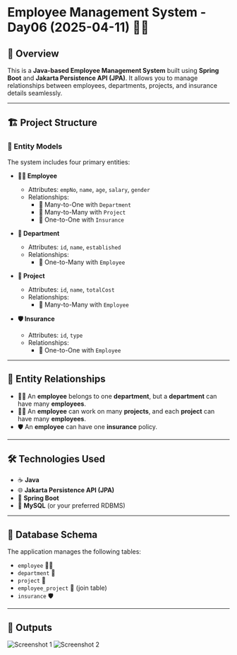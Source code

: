 # Employee Management System - Day06 (2025-04-11) 👨‍💼

## 📖 Overview

This is a **Java-based Employee Management System** built using **Spring Boot** and **Jakarta Persistence API (JPA)**. It allows you to manage relationships between employees, departments, projects, and insurance details seamlessly.

---

## 🏗️ Project Structure

### 🔹 Entity Models

The system includes four primary entities:

- **👨‍💼 Employee**
  - Attributes: `empNo`, `name`, `age`, `salary`, `gender`
  - Relationships:
    - 🔁 Many-to-One with `Department`
    - 🔁 Many-to-Many with `Project`
    - 🔁 One-to-One with `Insurance`

- **🏢 Department**
  - Attributes: `id`, `name`, `established`
  - Relationships:
    - 🔁 One-to-Many with `Employee`

- **💼 Project**
  - Attributes: `id`, `name`, `totalCost`
  - Relationships:
    - 🔁 Many-to-Many with `Employee`

- **🛡️ Insurance**
  - Attributes: `id`, `type`
  - Relationships:
    - 🔁 One-to-One with `Employee`

---

## 🔗 Entity Relationships

- 👨‍💼 An **employee** belongs to one **department**, but a **department** can have many **employees**.
- 👨‍💼 An **employee** can work on many **projects**, and each **project** can have many **employees**.
- 🛡️ An **employee** can have one **insurance** policy.

---

## 🛠️ Technologies Used

- ☕ **Java**
- 🌐 **Jakarta Persistence API (JPA)**
- 🧰 **Spring Boot**
- 🐬 **MySQL** (or your preferred RDBMS)

---

## 🧩 Database Schema

The application manages the following tables:

* `employee` 👨‍💼
* `department` 🏢
* `project` 💼
* `employee_project` 🔁 (join table)
* `insurance` 🛡️

---

## 🚀 Outputs

![Screenshot 1](https://github.com/user-attachments/assets/7dce511f-08b4-44d3-ac2e-96247fcd6639)
![Screenshot 2](https://github.com/user-attachments/assets/26c52822-091c-4a74-8fd9-9e001d08dd78)
